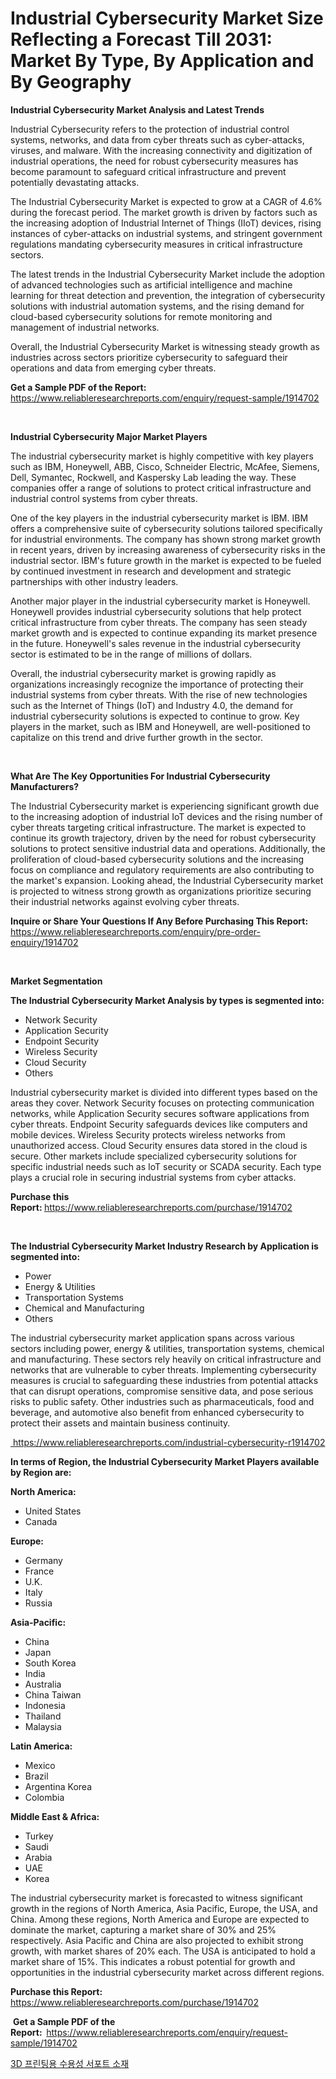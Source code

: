 <p><h1>Industrial Cybersecurity Market Size Reflecting a Forecast Till 2031: Market By Type, By Application and By Geography</h1></p><p><strong>Industrial Cybersecurity Market Analysis and Latest Trends</strong></p>
<p><p>Industrial Cybersecurity refers to the protection of industrial control systems, networks, and data from cyber threats such as cyber-attacks, viruses, and malware. With the increasing connectivity and digitization of industrial operations, the need for robust cybersecurity measures has become paramount to safeguard critical infrastructure and prevent potentially devastating attacks.</p><p>The Industrial Cybersecurity Market is expected to grow at a CAGR of 4.6% during the forecast period. The market growth is driven by factors such as the increasing adoption of Industrial Internet of Things (IIoT) devices, rising instances of cyber-attacks on industrial systems, and stringent government regulations mandating cybersecurity measures in critical infrastructure sectors.</p><p>The latest trends in the Industrial Cybersecurity Market include the adoption of advanced technologies such as artificial intelligence and machine learning for threat detection and prevention, the integration of cybersecurity solutions with industrial automation systems, and the rising demand for cloud-based cybersecurity solutions for remote monitoring and management of industrial networks.</p><p>Overall, the Industrial Cybersecurity Market is witnessing steady growth as industries across sectors prioritize cybersecurity to safeguard their operations and data from emerging cyber threats.</p></p>
<p><strong>Get a Sample PDF of the Report:&nbsp;</strong> <a href="https://www.reliableresearchreports.com/enquiry/request-sample/1914702">https://www.reliableresearchreports.com/enquiry/request-sample/1914702</a></p>
<p>&nbsp;</p>
<p><strong>Industrial Cybersecurity Major Market Players</strong></p>
<p><p>The industrial cybersecurity market is highly competitive with key players such as IBM, Honeywell, ABB, Cisco, Schneider Electric, McAfee, Siemens, Dell, Symantec, Rockwell, and Kaspersky Lab leading the way. These companies offer a range of solutions to protect critical infrastructure and industrial control systems from cyber threats.</p><p>One of the key players in the industrial cybersecurity market is IBM. IBM offers a comprehensive suite of cybersecurity solutions tailored specifically for industrial environments. The company has shown strong market growth in recent years, driven by increasing awareness of cybersecurity risks in the industrial sector. IBM's future growth in the market is expected to be fueled by continued investment in research and development and strategic partnerships with other industry leaders.</p><p>Another major player in the industrial cybersecurity market is Honeywell. Honeywell provides industrial cybersecurity solutions that help protect critical infrastructure from cyber threats. The company has seen steady market growth and is expected to continue expanding its market presence in the future. Honeywell's sales revenue in the industrial cybersecurity sector is estimated to be in the range of millions of dollars.</p><p>Overall, the industrial cybersecurity market is growing rapidly as organizations increasingly recognize the importance of protecting their industrial systems from cyber threats. With the rise of new technologies such as the Internet of Things (IoT) and Industry 4.0, the demand for industrial cybersecurity solutions is expected to continue to grow. Key players in the market, such as IBM and Honeywell, are well-positioned to capitalize on this trend and drive further growth in the sector.</p></p>
<p>&nbsp;</p>
<p><strong>What Are The Key Opportunities For Industrial Cybersecurity Manufacturers?</strong></p>
<p><p>The Industrial Cybersecurity market is experiencing significant growth due to the increasing adoption of industrial IoT devices and the rising number of cyber threats targeting critical infrastructure. The market is expected to continue its growth trajectory, driven by the need for robust cybersecurity solutions to protect sensitive industrial data and operations. Additionally, the proliferation of cloud-based cybersecurity solutions and the increasing focus on compliance and regulatory requirements are also contributing to the market's expansion. Looking ahead, the Industrial Cybersecurity market is projected to witness strong growth as organizations prioritize securing their industrial networks against evolving cyber threats.</p></p>
<p><strong>Inquire or Share Your Questions If Any Before Purchasing This Report:</strong> <a href="https://www.reliableresearchreports.com/enquiry/pre-order-enquiry/1914702">https://www.reliableresearchreports.com/enquiry/pre-order-enquiry/1914702</a></p>
<p>&nbsp;</p>
<p><strong>Market Segmentation</strong></p>
<p><strong>The Industrial Cybersecurity Market Analysis by types is segmented into:</strong></p>
<p><ul><li>Network Security</li><li>Application Security</li><li>Endpoint Security</li><li>Wireless Security</li><li>Cloud Security</li><li>Others</li></ul></p>
<p><p>Industrial cybersecurity market is divided into different types based on the areas they cover. Network Security focuses on protecting communication networks, while Application Security secures software applications from cyber threats. Endpoint Security safeguards devices like computers and mobile devices. Wireless Security protects wireless networks from unauthorized access. Cloud Security ensures data stored in the cloud is secure. Other markets include specialized cybersecurity solutions for specific industrial needs such as IoT security or SCADA security. Each type plays a crucial role in securing industrial systems from cyber attacks.</p></p>
<p><strong>Purchase this Report:&nbsp;</strong><a href="https://www.reliableresearchreports.com/purchase/1914702">https://www.reliableresearchreports.com/purchase/1914702</a></p>
<p>&nbsp;</p>
<p><strong>The Industrial Cybersecurity Market Industry Research by Application is segmented into:</strong></p>
<p><ul><li>Power</li><li>Energy & Utilities</li><li>Transportation Systems</li><li>Chemical and Manufacturing</li><li>Others</li></ul></p>
<p><p>The industrial cybersecurity market application spans across various sectors including power, energy & utilities, transportation systems, chemical and manufacturing. These sectors rely heavily on critical infrastructure and networks that are vulnerable to cyber threats. Implementing cybersecurity measures is crucial to safeguarding these industries from potential attacks that can disrupt operations, compromise sensitive data, and pose serious risks to public safety. Other industries such as pharmaceuticals, food and beverage, and automotive also benefit from enhanced cybersecurity to protect their assets and maintain business continuity.</p></p>
<p><a href="https://www.reliableresearchreports.com/industrial-cybersecurity-r1914702">&nbsp;https://www.reliableresearchreports.com/industrial-cybersecurity-r1914702</a></p>
<p><strong>In terms of Region, the Industrial Cybersecurity Market Players available by Region are:</strong></p>
<p>
    <p> <strong> North America: </strong>
        <ul>
            <li>United States</li>
            <li>Canada</li>
        </ul>
        </p> 
    <p> <strong> Europe: </strong>
        <ul>
            <li>Germany</li>
            <li>France</li>
            <li>U.K.</li>
            <li>Italy</li>
            <li>Russia</li>
        </ul>
        </p> 
    <p> <strong> Asia-Pacific: </strong>
        <ul>
            <li>China</li>
            <li>Japan</li>
            <li>South Korea</li>
            <li>India</li>
            <li>Australia</li>
            <li>China Taiwan</li>
            <li>Indonesia</li>
            <li>Thailand</li>
            <li>Malaysia</li>
        </ul>
        </p> 
    <p> <strong> Latin America: </strong>
        <ul>
            <li>Mexico</li>
            <li>Brazil</li>
            <li>Argentina Korea</li>
            <li>Colombia</li>
        </ul>
        </p> 
    <p> <strong> Middle East & Africa: </strong>
        <ul>
            <li>Turkey</li>
            <li>Saudi</li>
            <li>Arabia</li>
            <li>UAE</li>
            <li>Korea</li>
        </ul>
    </p>
    </p>
<p><p>The industrial cybersecurity market is forecasted to witness significant growth in the regions of North America, Asia Pacific, Europe, the USA, and China. Among these regions, North America and Europe are expected to dominate the market, capturing a market share of 30% and 25% respectively. Asia Pacific and China are also projected to exhibit strong growth, with market shares of 20% each. The USA is anticipated to hold a market share of 15%. This indicates a robust potential for growth and opportunities in the industrial cybersecurity market across different regions.</p></p>
<p><strong>Purchase this Report: </strong><a href="https://www.reliableresearchreports.com/purchase/1914702">https://www.reliableresearchreports.com/purchase/1914702</a></p>
<p>&nbsp;<strong>Get a Sample PDF of the Report:&nbsp;&nbsp;</strong><a href="https://www.reliableresearchreports.com/enquiry/request-sample/1914702">https://www.reliableresearchreports.com/enquiry/request-sample/1914702</a></p>
<p><strong></strong></p>
<p><p><a href="https://github.com/vsckjg50460/Market-Research-Report-List-2/blob/main/9212715161442.md">3D 프린팅용 수용성 서포트 소재</a></p></p>